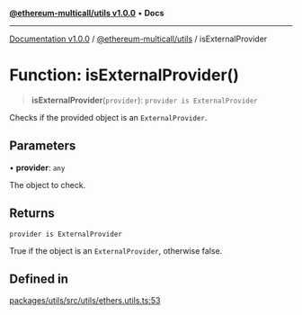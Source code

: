 [**@ethereum-multicall/utils v1.0.0**](../README.md) • **Docs**

***

[Documentation v1.0.0](../../../packages.md) / [@ethereum-multicall/utils](../README.md) / isExternalProvider

# Function: isExternalProvider()

> **isExternalProvider**(`provider`): `provider is ExternalProvider`

Checks if the provided object is an `ExternalProvider`.

## Parameters

• **provider**: `any`

The object to check.

## Returns

`provider is ExternalProvider`

True if the object is an `ExternalProvider`, otherwise false.

## Defined in

[packages/utils/src/utils/ethers.utils.ts:53](https://github.com/niZmosis/ethereum-multicall/blob/2a2d077a99c23b464a4e40dd6375d06ce98594bd/packages/utils/src/utils/ethers.utils.ts#L53)
